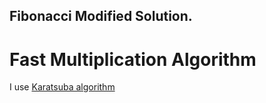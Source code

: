 Fibonacci Modified Solution.
---

# Fast Multiplication Algorithm

I use [Karatsuba algorithm][karatsuba-algorithm]

[karatsuba-algorithm]: https://en.wikipedia.org/wiki/Karatsuba_algorithm
